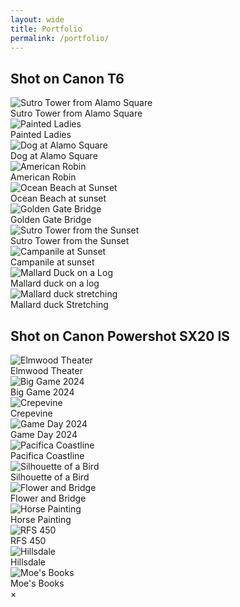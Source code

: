 ```yaml
---
layout: wide
title: Portfolio
permalink: /portfolio/
---
```

<h2>Shot on Canon T6</h2>

<div class="image-container">
  <img src="/assets/images/4-3.jpg" alt="Sutro Tower from Alamo Square" onclick="openModal(this)">
  <div class="image-description">Sutro Tower from Alamo Square</div>
</div>

<div class="image-container">
  <img src="/assets/images/4-4.jpg" alt="Painted Ladies" onclick="openModal(this)">
  <div class="image-description">Painted Ladies</div>
</div>

<div class="image-container">
  <img src="/assets/images/4-2.jpg" alt="Dog at Alamo Square" onclick="openModal(this)">
  <div class="image-description">Dog at Alamo Square</div>
</div>

<div class="image-container">
  <img src="/assets/images/5-1.jpg" alt="American Robin" onclick="openModal(this)">
  <div class="image-description">American Robin</div>
</div>

<div class="image-container">
  <img src="/assets/images/4-1.jpg" alt="Ocean Beach at Sunset" onclick="openModal(this)">
  <div class="image-description">Ocean Beach at sunset</div>
</div>

<div class="image-container">
  <img src="/assets/images/IMG_1175.jpg" alt="Golden Gate Bridge" onclick="openModal(this)">
  <div class="image-description">Golden Gate Bridge</div>
</div>

<div class="image-container">
  <img src="/assets/images/IMG_1044.jpg" alt="Sutro Tower from the Sunset" onclick="openModal(this)">
  <div class="image-description">Sutro Tower from the Sunset</div>
</div>

<div class="image-container">
  <img src="/assets/images/3.jpg" alt="Campanile at Sunset" onclick="openModal(this)">
  <div class="image-description">Campanile at sunset</div>
</div>

<div class="image-container">
  <img src="/assets/images/IMG_1120.jpg" alt="Mallard Duck on a Log" onclick="openModal(this)">
  <div class="image-description">Mallard duck on a log</div>
</div>

<div class="image-container">
  <img src="/assets/images/IMG_1060.jpg" alt="Mallard duck stretching" onclick="openModal(this)">
  <div class="image-description">Mallard duck Stretching</div>
</div>

<h2>Shot on Canon Powershot SX20 IS</h2>

<div class="image-container">
  <img src="/assets/images/2-01.jpg" alt="Elmwood Theater" onclick="openModal(this)">
  <div class="image-description">Elmwood Theater</div>
</div>

<div class="image-container">
  <img src="/assets/images/2-03.jpg" alt="Big Game 2024" onclick="openModal(this)">
  <div class="image-description">Big Game 2024</div>
</div>

<div class="image-container">
  <img src="/assets/images/2-04.jpg" alt="Crepevine" onclick="openModal(this)">
  <div class="image-description">Crepevine</div>
</div>

<div class="image-container">
  <img src="/assets/images/2-05.jpg" alt="Game Day 2024" onclick="openModal(this)">
  <div class="image-description">Game Day 2024</div>
</div>

<div class="image-container">
  <img src="/assets/images/2-02.jpg" alt="Pacifica Coastline" onclick="openModal(this)">
  <div class="image-description">Pacifica Coastline</div>
</div>

<div class="image-container">
  <img src="/assets/images/2-06.jpg" alt="Silhouette of a Bird" onclick="openModal(this)">
  <div class="image-description">Silhouette of a Bird</div>
</div>

<div class="image-container">
  <img src="/assets/images/2-07.jpg" alt="Flower and Bridge" onclick="openModal(this)">
  <div class="image-description">Flower and Bridge</div>
</div>

<div class="image-container">
  <img src="/assets/images/2-08.jpg" alt="Horse Painting" onclick="openModal(this)">
  <div class="image-description">Horse Painting</div>
</div>

<div class="image-container">
  <img src="/assets/images/2-09.jpg" alt="RFS 450" onclick="openModal(this)">
  <div class="image-description">RFS 450</div>
</div>

<div class="image-container">
  <img src="/assets/images/2-10.jpg" alt="Hillsdale" onclick="openModal(this)">
  <div class="image-description">Hillsdale</div>
</div>

<div class="image-container">
  <img src="/assets/images/2-11.jpg" alt="Moe's Books" onclick="openModal(this)">
  <div class="image-description">Moe's Books</div>
</div>

<!-- Modal for full-screen image -->
<div id="imageModal" class="modal" onclick="closeModal()">
  <span class="close">&times;</span>
  <img class="modal-content" id="modalImage">
</div>
